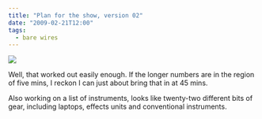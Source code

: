 ```yaml
---
title: "Plan for the show, version 02"
date: "2009-02-21T12:00"
tags: 
  - bare wires
---
```


![](/blog/bwplan02.jpg)

Well, that worked out easily enough. If the longer numbers are in the region of five mins, I reckon I can just about bring that in at 45 mins.

Also working on a list of instruments, looks like twenty-two different bits of gear, including laptops, effects units and conventional instruments.
